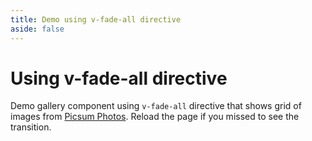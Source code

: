 ```yaml
---
title: Demo using v-fade-all directive
aside: false
---
```


<script setup lang="ts">
import GalleryVFadeAll from "../components/GalleryVFadeAll.vue";
</script>

# Using v-fade-all directive

Demo gallery component using `v-fade-all` directive that shows grid of images
from [Picsum Photos](https://picsum.photos/). Reload the page if you missed to see the transition.

<GalleryVFadeAll/>

